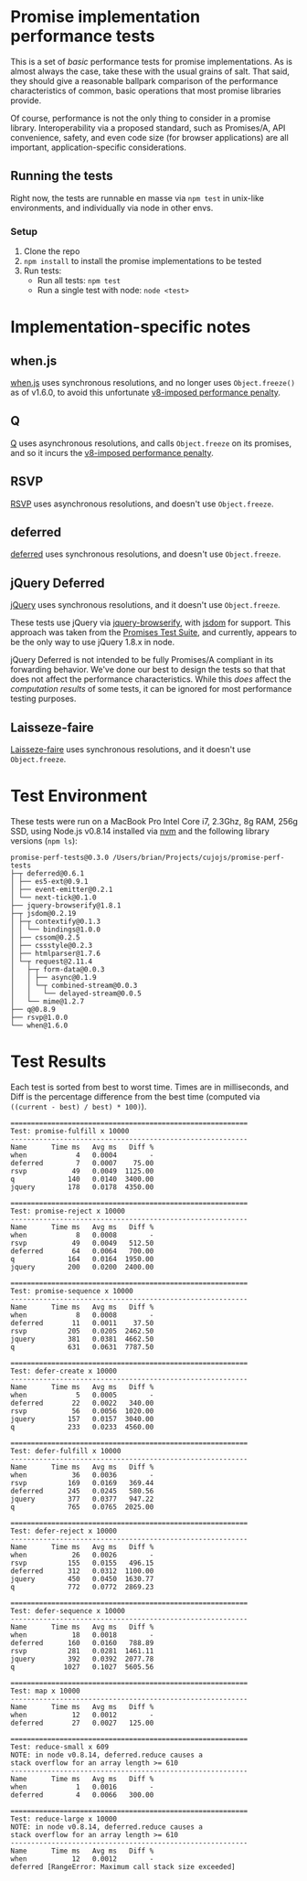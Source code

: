 # Promise implementation performance tests

This is a set of *basic* performance tests for promise implementations.  As is almost always the case, take these with the usual grains of salt.  That said, they should give a reasonable ballpark comparison of the performance characteristics of common, basic operations that most promise libraries provide.

Of course, performance is not the only thing to consider in a promise library.  Interoperability via a proposed standard, such as Promises/A, API convenience, safety, and even code size (for browser applications) are all important, application-specific considerations.

## Running the tests

Right now, the tests are runnable en masse via `npm test` in unix-like environments, and individually via node in other envs.

### Setup

1. Clone the repo
1. `npm install` to install the promise implementations to be tested
1. Run tests:
    * Run all tests: `npm test`
    * Run a single test with node: `node <test>`

# Implementation-specific notes

## when.js

[when.js](https://github.com/cujojs/when) uses synchronous resolutions, and no longer uses `Object.freeze()` as of v1.6.0, to avoid this unfortunate [v8-imposed performance penalty](http://stackoverflow.com/questions/8435080/any-performance-benefit-to-locking-down-javascript-objects).

## Q

[Q](https://github.com/kriskowal/q) uses asynchronous resolutions, and calls `Object.freeze` on its promises, and so it incurs the [v8-imposed performance penalty](http://stackoverflow.com/questions/8435080/any-performance-benefit-to-locking-down-javascript-objects).

## RSVP

[RSVP](https://github.com/tildeio/rsvp.js) uses asynchronous resolutions, and doesn't use `Object.freeze`.

## deferred

[deferred](https://github.com/medikoo/deferred) uses synchronous resolutions, and doesn't use `Object.freeze`.

## jQuery Deferred

[jQuery](http://jquery.com) uses synchronous resolutions, and it doesn't use `Object.freeze`.

These tests use jQuery via [jquery-browserify](https://github.com/jmars/jquery-browserify), with [jsdom](https://github.com/tmpvar/jsdom) for support.  This approach was taken from the [Promises Test Suite](https://github.com/domenic/promise-tests), and currently, appears to be the only way to use jQuery 1.8.x in node.

jQuery Deferred is not intended to be fully Promises/A compliant in its forwarding behavior.  We've done our best to design the tests so that that does not affect the performance characteristics.  While this *does* affect the *computation results* of some tests, it can be ignored for most performance testing purposes.

## Laisseze-faire

[Laisseze-faire](https://github.com/jkroso/Laissez-faire) uses synchronous resolutions, and it doesn't use `Object.freeze`.

# Test Environment

These tests were run on a MacBook Pro Intel Core i7, 2.3Ghz, 8g RAM, 256g SSD, using Node.js v0.8.14 installed via [nvm](https://github.com/creationix/nvm) and the following library versions (`npm ls`):

```text
promise-perf-tests@0.3.0 /Users/brian/Projects/cujojs/promise-perf-tests
├─┬ deferred@0.6.1
│ ├── es5-ext@0.9.1
│ ├── event-emitter@0.2.1
│ └── next-tick@0.1.0
├── jquery-browserify@1.8.1
├─┬ jsdom@0.2.19
│ ├─┬ contextify@0.1.3
│ │ └── bindings@1.0.0
│ ├── cssom@0.2.5
│ ├── cssstyle@0.2.3
│ ├── htmlparser@1.7.6
│ └─┬ request@2.11.4
│   ├─┬ form-data@0.0.3
│   │ ├── async@0.1.9
│   │ └─┬ combined-stream@0.0.3
│   │   └── delayed-stream@0.0.5
│   └── mime@1.2.7
├── q@0.8.9
├── rsvp@1.0.0
└── when@1.6.0
```

# Test Results

Each test is sorted from best to worst time. Times are in milliseconds, and Diff is the percentage difference from the best time (computed via `((current - best) / best) * 100)`).

```text
==========================================================
Test: promise-fulfill x 10000
----------------------------------------------------------
Name      Time ms   Avg ms   Diff %
when            4   0.0004        -
deferred        7   0.0007    75.00
rsvp           49   0.0049  1125.00
q             140   0.0140  3400.00
jquery        178   0.0178  4350.00

==========================================================
Test: promise-reject x 10000
----------------------------------------------------------
Name      Time ms   Avg ms   Diff %
when            8   0.0008        -
rsvp           49   0.0049   512.50
deferred       64   0.0064   700.00
q             164   0.0164  1950.00
jquery        200   0.0200  2400.00

==========================================================
Test: promise-sequence x 10000
----------------------------------------------------------
Name      Time ms   Avg ms   Diff %
when            8   0.0008        -
deferred       11   0.0011    37.50
rsvp          205   0.0205  2462.50
jquery        381   0.0381  4662.50
q             631   0.0631  7787.50

==========================================================
Test: defer-create x 10000
----------------------------------------------------------
Name      Time ms   Avg ms   Diff %
when            5   0.0005        -
deferred       22   0.0022   340.00
rsvp           56   0.0056  1020.00
jquery        157   0.0157  3040.00
q             233   0.0233  4560.00

==========================================================
Test: defer-fulfill x 10000
----------------------------------------------------------
Name      Time ms   Avg ms   Diff %
when           36   0.0036        -
rsvp          169   0.0169   369.44
deferred      245   0.0245   580.56
jquery        377   0.0377   947.22
q             765   0.0765  2025.00

==========================================================
Test: defer-reject x 10000
----------------------------------------------------------
Name      Time ms   Avg ms   Diff %
when           26   0.0026        -
rsvp          155   0.0155   496.15
deferred      312   0.0312  1100.00
jquery        450   0.0450  1630.77
q             772   0.0772  2869.23

==========================================================
Test: defer-sequence x 10000
----------------------------------------------------------
Name      Time ms   Avg ms   Diff %
when           18   0.0018        -
deferred      160   0.0160   788.89
rsvp          281   0.0281  1461.11
jquery        392   0.0392  2077.78
q            1027   0.1027  5605.56

==========================================================
Test: map x 10000
----------------------------------------------------------
Name      Time ms   Avg ms   Diff %
when           12   0.0012        -
deferred       27   0.0027   125.00

==========================================================
Test: reduce-small x 609
NOTE: in node v0.8.14, deferred.reduce causes a
stack overflow for an array length >= 610
----------------------------------------------------------
Name      Time ms   Avg ms   Diff %
when            1   0.0016        -
deferred        4   0.0066   300.00

==========================================================
Test: reduce-large x 10000
NOTE: in node v0.8.14, deferred.reduce causes a
stack overflow for an array length >= 610
----------------------------------------------------------
Name      Time ms   Avg ms   Diff %
when           12   0.0012        -
deferred [RangeError: Maximum call stack size exceeded]
```

